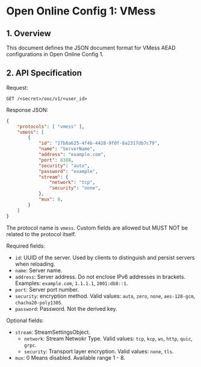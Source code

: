 # Open Online Config 1: VMess

## 1. Overview

This document defines the JSON document format for VMess AEAD configurations in Open Online Config 1.

## 2. API Specification

Request:

``` http
GET /<secret>/ooc/v1/<user_id>
```

Response JSON:

``` json
{
    "protocols": [ "vmess" ],
    "vmess": [
        {
            "id": "27b8a625-4f4b-4428-9f0f-8a2317db7c79",
            "name": "ServerName",
            "address": "example.com",
            "port": 8388,
            "security": "auto",
            "password": "example",
            "stream": {
                "network": "tcp",
                "security": "none",
            },
            "mux": 0,
        }
    ]
}
```

The protocol name is `vmess`. Custom fields are allowed but MUST NOT be related to the protocol itself.

Required fields:

- `id`: UUID of the server. Used by clients to distinguish and persist servers when reloading.
- `name`: Server name.
- `address`: Server address. Do not enclose IPv6 addresses in brackets. Examples: `example.com`, `1.1.1.1`, `2001:db8::1`.
- `port`: Server port number.
- `security`: encryption method. Valid values: `auto`, `zero`, `none`, `aes-128-gcm`, `chacha20-poly1305`.
- `password`: Password. Not the derived key.

Optional fields:

- `stream`: StreamSettingsObject.
    - `network`: Stream Netwokr Type. Valid values: `tcp`, `kcp`, `ws`, `http`, `quic`, `grpc`.
    - `security`: Transport layer encryption. Valid values: `none`, `tls`.
- `mux`: 0 Means disabled. Available range 1 - 8.